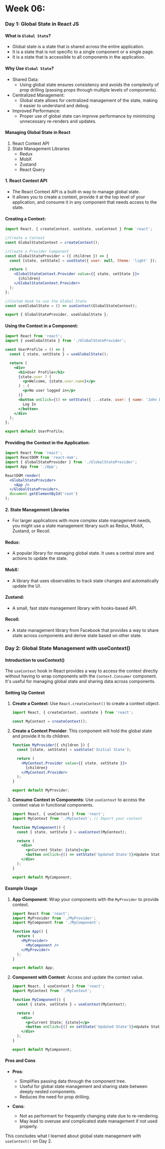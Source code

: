 # Week 06:

### Day 1: Global State in React JS

#### What is `Global State`?

- Global state is a state that is shared across the entire application.
- It is a state that is not specific to a single component or a single page.
- It is a state that is accessible to all components in the application.

#### Why Use `Global State`?

- Shared Data:
    - Using global state ensures consistency and avoids the complexity of prop drilling (passing props through multiple levels of components).
- Centralized Management:
    - Global state allows for centralized management of the state, making it easier to understand and debug.
- Improved Performance:
    - Proper use of global state can improve performance by minimizing unnecessary re-renders and updates.

#### Managing Global State in React

1. React Context API
2. State Management Libraries
    - Redux
    - MobX
    - Zustand
    - React Query

#### 1. React Context API

- The React Context API is a built-in way to manage global state.
- It allows you to create a context, provide it at the top level of your application, and consume it in any component that needs access to the state.

#### Creating a Context:

```jsx
import React, { createContext, useState, useContext } from 'react';

//Create a Context
const GlobalStateContext = createContext();

//Create a Provider Component
const GlobalStateProvider = ({ children }) => {
  const [state, setState] = useState({ user: null, theme: 'light' });

  return (
    <GlobalStateContext.Provider value={{ state, setState }}>
      {children}
    </GlobalStateContext.Provider>
  );
};

//Custom Hook to use the Global State
const useGlobalState = () => useContext(GlobalStateContext);

export { GlobalStateProvider, useGlobalState };
```
#### Using the Context in a Component:

```jsx
import React from 'react';
import { useGlobalState } from './GlobalStateProvider';

const UserProfile = () => {
  const { state, setState } = useGlobalState();

  return (
    <div>
      <h1>User Profile</h1>
      {state.user ? (
        <p>Welcome, {state.user.name}</p>
      ) : (
        <p>No user logged in</p>
      )}
      <button onClick={() => setState({ ...state, user: { name: 'John Doe' } })}>
        Log In
      </button>
    </div>
  );
};

export default UserProfile;
```
#### Providing the Context in the Application:

```jsx
import React from 'react';
import ReactDOM from 'react-dom';
import { GlobalStateProvider } from './GlobalStateProvider';
import App from './App';

ReactDOM.render(
  <GlobalStateProvider>
    <App />
  </GlobalStateProvider>,
  document.getElementById('root')
);
```

#### 2. State Management Libraries

- For larger applications with more complex state management needs, you might use a state management library such as Redux, MobX, Zustand, or Recoil.

#### Redux: 
- A popular library for managing global state. It uses a central store and actions to update the state.

#### MobX: 
- A library that uses observables to track state changes and automatically update the UI.

#### Zustand: 
- A small, fast state management library with hooks-based API.

#### Recoil: 
- A state management library from Facebook that provides a way to share state across components and derive state based on other state.

### Day 2: Global State Management with useContext()

#### Introduction to useContext()

The `useContext` hook in React provides a way to access the context directly without having to wrap components with the `Context.Consumer` component. It's useful for managing global state and sharing data across components.

#### Setting Up Context

1. **Create a Context**: Use `React.createContext()` to create a context object.

    ```jsx
    import React, { createContext, useState } from 'react';

    const MyContext = createContext();
    ```

2. **Create a Context Provider**: This component will hold the global state and provide it to its children.

    ```jsx
    function MyProvider({ children }) {
      const [state, setState] = useState('Initial State');

      return (
        <MyContext.Provider value={{ state, setState }}>
          {children}
        </MyContext.Provider>
      );
    }

    export default MyProvider;
    ```

3. **Consume Context in Components**: Use `useContext` to access the context value in functional components.

    ```jsx
    import React, { useContext } from 'react';
    import MyContext from './MyContext'; // Import your context

    function MyComponent() {
      const { state, setState } = useContext(MyContext);

      return (
        <div>
          <p>Current State: {state}</p>
          <button onClick={() => setState('Updated State')}>Update State</button>
        </div>
      );
    }

    export default MyComponent;
    ```

#### Example Usage

1. **App Component**: Wrap your components with the `MyProvider` to provide context.

    ```jsx
    import React from 'react';
    import MyProvider from './MyProvider';
    import MyComponent from './MyComponent';

    function App() {
      return (
        <MyProvider>
          <MyComponent />
        </MyProvider>
      );
    }

    export default App;
    ```

2. **Component with Context**: Access and update the context value.

    ```jsx
    import React, { useContext } from 'react';
    import MyContext from './MyContext';

    function MyComponent() {
      const { state, setState } = useContext(MyContext);

      return (
        <div>
          <p>Current State: {state}</p>
          <button onClick={() => setState('Updated State')}>Update State</button>
        </div>
      );
    }

    export default MyComponent;
    ```

#### Pros and Cons

- **Pros**:
  - Simplifies passing data through the component tree.
  - Useful for global state management and sharing state between deeply nested components.
  - Reduces the need for prop drilling.

- **Cons**:
  - Not as performant for frequently changing state due to re-rendering.
  - May lead to overuse and complicated state management if not used properly.

This concludes what I learned about global state management with `useContext()` on Day 2.


